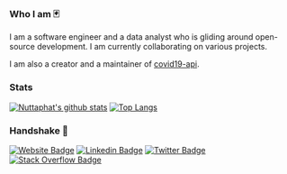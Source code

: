 ### Who I am 🃏

I am a software engineer and a data analyst who is gliding around open-source development. I am currently collaborating on various projects.

I am also a creator and a maintainer of [covid19-api](https://nat236919.github.io/covid19-api/).

### Stats

[![Nuttaphat's github stats](https://github-readme-stats.vercel.app/api?username=nat236919)](https://github.com/nat236919/github-readme-stats)
[![Top Langs](https://github-readme-stats.vercel.app/api/top-langs/?username=nat236919&layout=compact)](https://github.com/nat236919/github-readme-stats)

### Handshake 🤝

[![Website Badge](https://img.shields.io/website?down_message=offline&label=nat236919.github.io&style=flat-square&up_message=online&url=https://nat236919.github.io/)](https://nat236919.github.io/)
[![Linkedin Badge](https://img.shields.io/badge/-LinkedIn-blue?style=flat-square&logo=Linkedin&logoColor=white&link=https://www.linkedin.com/in/arunoprayoch-nuttaphat/)](https://www.linkedin.com/in/arunoprayoch-nuttaphat/)
[![Twitter Badge](https://img.shields.io/badge/-Twitter-blue?style=flat-square&logo=Twitter&logoColor=white&link=https://twitter.com/nat236919)](https://twitter.com/nat236919)
[![Stack Overflow Badge](https://img.shields.io/badge/-StackOverflow-orange?style=flat-square&logo=stackoverflow&logoColor=white&link=https://stackoverflow.com/users/6926444/n-arunoprayoch)](https://stackoverflow.com/users/6926444/n-arunoprayoch)

